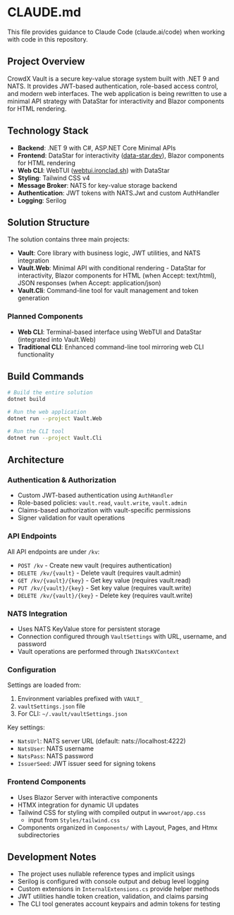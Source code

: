 # CLAUDE.md

This file provides guidance to Claude Code (claude.ai/code) when working with code in this repository.

## Project Overview

CrowdX Vault is a secure key-value storage system built with .NET 9 and NATS. It provides JWT-based authentication, role-based access control, and modern web interfaces. The web application is being rewritten to use a minimal API strategy with DataStar for interactivity and Blazor components for HTML rendering.

## Technology Stack

- **Backend**: .NET 9 with C#, ASP.NET Core Minimal APIs
- **Frontend**: DataStar for interactivity ([data-star.dev](https://data-star.dev/guide/getting_started)), Blazor components for HTML rendering
- **Web CLI**: WebTUI ([webtui.ironclad.sh](https://webtui.ironclad.sh/start/intro/)) with DataStar
- **Styling**: Tailwind CSS v4
- **Message Broker**: NATS for key-value storage backend
- **Authentication**: JWT tokens with NATS.Jwt and custom AuthHandler
- **Logging**: Serilog

## Solution Structure

The solution contains three main projects:

- **Vault**: Core library with business logic, JWT utilities, and NATS integration
- **Vault.Web**: Minimal API with conditional rendering - DataStar for interactivity, Blazor components for HTML (when Accept: text/html), JSON responses (when Accept: application/json)
- **Vault.Cli**: Command-line tool for vault management and token generation

### Planned Components

- **Web CLI**: Terminal-based interface using WebTUI and DataStar (integrated into Vault.Web)
- **Traditional CLI**: Enhanced command-line tool mirroring web CLI functionality

## Build Commands

```bash
# Build the entire solution
dotnet build

# Run the web application
dotnet run --project Vault.Web

# Run the CLI tool
dotnet run --project Vault.Cli
```

## Architecture

### Authentication & Authorization

- Custom JWT-based authentication using `AuthHandler`
- Role-based policies: `vault.read`, `vault.write`, `vault.admin`
- Claims-based authorization with vault-specific permissions
- Signer validation for vault operations

### API Endpoints

All API endpoints are under `/kv`:
- `POST /kv` - Create new vault (requires authentication)
- `DELETE /kv/{vault}` - Delete vault (requires vault.admin)
- `GET /kv/{vault}/{key}` - Get key value (requires vault.read)
- `PUT /kv/{vault}/{key}` - Set key value (requires vault.write)
- `DELETE /kv/{vault}/{key}` - Delete key (requires vault.write)

### NATS Integration

- Uses NATS KeyValue store for persistent storage
- Connection configured through `VaultSettings` with URL, username, and password
- Vault operations are performed through `INatsKVContext`

### Configuration

Settings are loaded from:
1. Environment variables prefixed with `VAULT_`
2. `vaultSettings.json` file
3. For CLI: `~/.vault/vaultSettings.json`

Key settings:
- `NatsUrl`: NATS server URL (default: nats://localhost:4222)
- `NatsUser`: NATS username
- `NatsPass`: NATS password
- `IssuerSeed`: JWT issuer seed for signing tokens

### Frontend Components

- Uses Blazor Server with interactive components
- HTMX integration for dynamic UI updates
- Tailwind CSS for styling with compiled output in `wwwroot/app.css`
  - input from `Styles/tailwind.css`
- Components organized in `Components/` with Layout, Pages, and Htmx subdirectories

## Development Notes

- The project uses nullable reference types and implicit usings
- Serilog is configured with console output and debug level logging
- Custom extensions in `InternalExtensions.cs` provide helper methods
- JWT utilities handle token creation, validation, and claims parsing
- The CLI tool generates account keypairs and admin tokens for testing